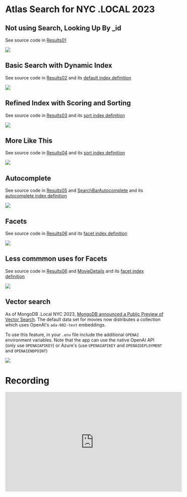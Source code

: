 # Atlas Search for NYC .LOCAL 2023

## Not using Search, Looking Up By _id

See source code in [Results01](AtlasSearchNYC/Pages/Results01.razor)

![](Screenshots/01.gif)

## Basic Search with Dynamic Index

See source code in [Results02](AtlasSearchNYC/Pages/Results02.razor) and its [default index definition](Indexes/default.json)

![](Screenshots/02.gif)

## Refined Index with Scoring and Sorting

See source code in [Results03](AtlasSearchNYC/Pages/Results03.razor) and its [sort index definition](Indexes/sort.json)

![](Screenshots/03.gif)

## More Like This

See source code in [Results04](AtlasSearchNYC/Pages/Results04.razor) and its [sort index definition](Indexes/sort.json)

![](Screenshots/04.gif)

## Autocomplete

See source code in [Results05](AtlasSearchNYC/Pages/Results05.razor) and [SearchBarAutocomplete](AtlasSearchNYC/Shared/SearchBarAutocomplete.razor) and its [autocomplete index definition](Indexes/autocomplete.json)

![](Screenshots/05.gif)

## Facets

See source code in [Results06](AtlasSearchNYC/Pages/Results06.razor) and its [facet index definition](Indexes/facets.json)

![](Screenshots/06.gif)

## Less commmon uses for Facets

See source code in [Results06](AtlasSearchNYC/Pages/Results06.razor) and [MovieDetails](AtlasSearchNYC/Shared/MovieDetails.razor) and its [facet index definition](Indexes/facets.json)

![](Screenshots/07.gif)

## Vector search
As of MongoDB .Local NYC 2023, [MongoDB announced a Public Preview of Vector Search](https://www.mongodb.com/products/platform/atlas-vector-search). The default data set for movies now distributes a collection which uses OpenAI's `ada-002-text` embeddings.

To use this feature, in your `.env` file include the additional `OPENAI` environment variables. Note that the app can use the native OpenAI API (only use `OPENAIAPIKEY`) or Azure's (use `OPENAIAPIKEY` and `OPENAIDEPLOYMENT` and `OPENAIENDPOINT`)

![](Screenshots/08.gif)

# Recording

<iframe width="560" height="315" src="https://www.youtube.com/embed/Xu_AZlBp07U" title="YouTube video player" frameborder="0" allow="accelerometer; autoplay; clipboard-write; encrypted-media; gyroscope; picture-in-picture; web-share" allowfullscreen></iframe>
